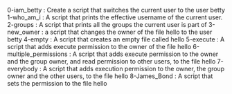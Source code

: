 0-iam_betty : Create a script that switches the current user to the user betty
1-who_am_i : A script that prints the effective username of the current user.
2-groups : A script that prints all the groups the current user is part of
3-new_owner : a script that changes the owner of the file hello to the user betty
4-empty : A script that creates an empty file called hello
5-execute : A script that adds execute permission to the owner of the file hello
6-multiple_permissions : A script that adds execute permission to the owner and the group owner, and read permission to other users, to the file hello
7-everybody : A script that adds execution permission to the owner, the group owner and the other users, to the file hello
8-James_Bond : A script that sets the permission to the file hello
